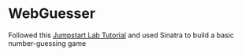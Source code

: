 # WebGuesser
Followed this [Jumpstart Lab Tutorial](http://tutorials.jumpstartlab.com/projects/web_guesser.html#webguesser) and used Sinatra to build a basic number-guessing game 
